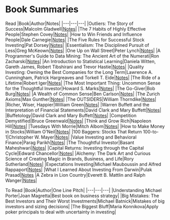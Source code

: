 # Book Summaries
Read
|Book|Author|Notes|
|---|---|---|
|Outliers: The Story of Success|Malcolm Gladwell|[Notes](Outliers_The_Story_of_Success.md)|
|The 7 Habits of Highly Effective People|Stephen Covey|[Notes](7_habits_of_highly_effective_people.md)|
|How to Win Friends and Influence People|Dale Carnegie|[Notes](How_to_Win_Friends_and_Influence_People.md)|
|The Five Rules for Successful Stock Investing|Pat Dorsey|[Notes](The_Five_Rules_for_Successful_Stock_Investing.md)|
|Essentialism: The Disciplined Pursuit of Less|Greg McKeown|[Notes](Essentialism/Essentialism:_The_Disciplined_Pursuit_of_Less.md)|
|One Up on Wall Street|Peter Lynch|[Notes](One_Up_on_Wall_Street/One_Up_on_Wall_Street.md)|
|A Programmer's Guide to Data Mining: The Ancient Art of the Numerati|Ron Zacharski|[Notes](A_Programmer's_Guide_to_Data_Mining.md)|
|An Introduction to Statistical Learning|Daniela Witten, Gareth James, Robert Tibshirani and Trevor Hastie|[Notes](An_Introduction_to_Statistical_Learning/An_Introduction_to_Statistical_Learning_7ed.md)|
|Quality Investing: Owning the Best Companies for the Long Term|Lawrence A. Cunningham, Patrick Hargreaves and Torkell T. Eide|[Notes](Quality_Investing.md)|
|The Ride of a Lifetime|Robert Iger|[Notes](The_Ride_of_a_Lifetime.md)|
|The Most Important Thing: Uncommon Sense for the Thoughtful Investor|Howard S. Marks|[Notes](The_Most_Important_Thing.md)|
|The Go-Giver|Bob Burg|[Notes](The_Go_Giver.md)|
|A Wealth of Common Sense|Ben Carlson|[Notes](A_Wealth_of_Common_Sense.md)|
|The Zurich Axioms|Max Gunther|[Notes](The_Zurich_Axioms.md)|
|The OUTSIDERS|William Thorndike|[Notes](The_OUTSIDERS.md)|
|Richer, Wiser, Happier|William Green|[Notes](Richer_Wiser_Happier.md)|
|Warren Buffett and the Interpretation of Financial Statements|David Clark and Mary Buffett|[Notes](Warren_Buffett_and_the_Interpretation_of_Financial_Statements.md)|
|Buffetology|David Clark and Mary Buffett|[Notes](Buffetology.md)|
|Competition Demystified|Bruce Greenwald|[Notes](Competition_Demystified.md)|
|Think and Grow Rich|Napoleon Hill|[Notes](Think_and_Grow_Rich.md)|
|Tuesdays With Morrie|Mitch Albom|[Notes](Tuesdays_With_Morrie.md)|
|How to Make Money in Stocks|William O'Neil|[Notes](How_to_Make_Money_in_Stocks.md)|
|100 Baggers: Stocks That Return 100-to-1|Christopher W. Mayer|[Notes](100-Baggers.md)|
|Value Investing and Behavioral Finance|Parag Parikh|[Notes](Value_Investing_and_Behavioral_Finance.md)|
|The Thoughtful Investor|Basant Maheshwari|[Notes](The_Thoughtful_Investor.md)|
|Capital Returns: Investing through the Capital Cycle|Edward Chancellor|[Notes](Capital_Returns.md)|
|Alchemy: The Dark Art and Curious Science of Creating Magic in Brands, Business, and Life|Rory Sutherland|[Notes](Alchemy%3A%20The%20Dark%20Art%20and%20Curious%20Science%20of%20Creating%20Magic%20in%20Brands%2C%20Business%2C%20and%20Life.md)|
|Expectations Investing|Michael Mauboussin and Alfred Rappaport|[Notes](Expectations_Investing/Expectations_Investing.md)|
|What I Learned About Investing From Darwin|Pulak Prasad|[Notes](What%20I%20Learned%20About%20Investing%20From%20Darwin.md)
|A Zebra in Lion Country|Everett B. Mattlin and Ralph Wanger|[Notes](A%20Zebra%20in%20Lion%20Country.md)|

To Read
|Book|Author|One Line Pitch|
|---|---|---|
|Understanding Michael Porter|Joan Magretta|Best book on business strategy|
|Big Mistakes: The Best Investors and Their Worst Investments|Michael Batnick|Mistakes of big investors and sizing decisions|
|The Biggest Bluff|Maria Konnikova|Apply poker principals to deal with uncertainty in investing|


